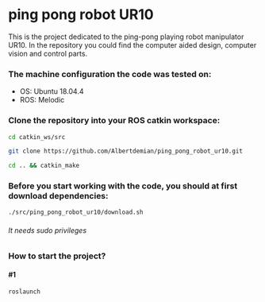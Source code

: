 # ping pong robot UR10
This is the project dedicated to the ping-pong playing robot manipulator UR10. In the repository you could find the computer aided design, computer vision and control parts.

### The machine configuration the code was tested on:
* OS: Ubuntu 18.04.4
* ROS: Melodic


### Clone the repository into your ROS catkin workspace:
```bash
cd catkin_ws/src
```

```bash
git clone https://github.com/Albertdemian/ping_pong_robot_ur10.git
```

```bash
cd .. && catkin_make
```

### Before you start working with the code, you should at first download dependencies:

```bash
./src/ping_pong_robot_ur10/download.sh
```
###### It needs sudo privileges 


### How to start the project?

#### #1 

```bash
roslaunch 
```

